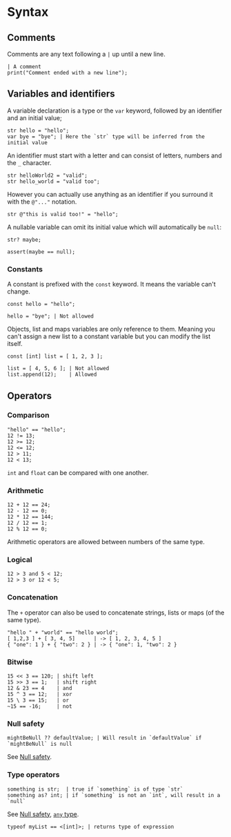 # Syntax

## Comments

Comments are any text following a `|` up until a new line.
```buzz
| A comment
print("Comment ended with a new line");
```

## Variables and identifiers
A variable declaration is a type or the `var` keyword, followed by an identifier and an initial value;
```buzz
str hello = "hello";
var bye = "bye"; | Here the `str` type will be inferred from the initial value
```

An identifier must start with a letter and can consist of letters, numbers and the `_` character.
```buzz
str helloWorld2 = "valid";
str hello_world = "valid too";
```

However you can actually use anything as an identifier if you surround it with the `@"..."` notation.
```buzz
str @"this is valid too!" = "hello";
```

A nullable variable can omit its initial value which will automatically be `null`:
```buzz
str? maybe;

assert(maybe == null);
```

### Constants
A constant is prefixed with the `const` keyword. It means the variable can't change.
```buzz
const hello = "hello";

hello = "bye"; | Not allowed
```
Objects, list and maps variables are only reference to them. Meaning you can't assign a new list to a constant variable but you can modify the list itself.
```buzz
const [int] list = [ 1, 2, 3 ];

list = [ 4, 5, 6 ]; | Not allowed
list.append(12);    | Allowed
```

## Operators

### Comparison
```buzz
"hello" == "hello";
12 != 13;
12 >= 12;
12 <= 12;
12 > 11;
12 < 13;
```
`int` and `float` can be compared with one another.

### Arithmetic
```buzz
12 + 12 == 24;
12 - 12 == 0;
12 * 12 == 144;
12 / 12 == 1;
12 % 12 == 0;
```
Arithmetic operators are allowed between numbers of the same type.

### Logical
```buzz
12 > 3 and 5 < 12;
12 > 3 or 12 < 5;
```

### Concatenation
The `+` operator can also be used to concatenate strings, lists or maps (of the same type).
```buzz
"hello " + "world" == "hello world";
[ 1,2,3 ] + [ 3, 4, 5]      | -> [ 1, 2, 3, 4, 5 ]
{ "one": 1 } + { "two": 2 } | -> { "one": 1, "two": 2 }
```

### Bitwise
```buzz
15 << 3 == 120; | shift left
15 >> 3 == 1;   | shift right
12 & 23 == 4    | and
15 ^ 3 == 12;   | xor
15 \ 3 == 15;   | or
~15 == -16;     | not
```

### Null safety
```buzz
mightBeNull ?? defaultValue; | Will result in `defaultValue` if `mightBeNull` is null
```

See [Null safety](/guide/null-safety.html).

### Type operators
```buzz
something is str;  | true if `something` is of type `str`
something as? int; | if `something` is not an `int`, will result in a `null`
```

See [Null safety](/guide/null-safety.html), [`any` type](/guide/types.html#any).

```buzz
typeof myList == <[int]>; | returns type of expression
```
